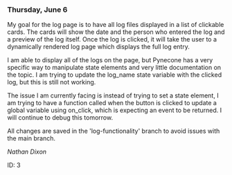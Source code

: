 ### Thursday, June 6

My goal for the log page is to have all log files displayed in a list of clickable cards. The cards will show the date and the person who entered the log and a preview of the log itself. Once the log is clicked, it will take the user to a dynamically rendered log page which displays the full log entry. 

I am able to display all of the logs on the page, but Pynecone has a very specific way to manipulate state elements and very little documentation on the topic. I am trying to update the log_name state variable with the clicked log, but this is still not working. 

The issue I am currently facing is instead of trying to set a state element, I am trying to have a function called when the button is clicked to update a global variable using on_click, which is expecting an event to be returned. I will continue to debug this tomorrow.

All changes are saved in the 'log-functionality' branch to avoid issues with the main branch.

*Nathan Dixon*

ID: 3